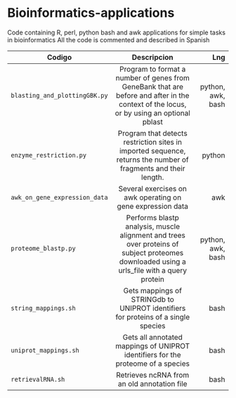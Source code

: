 # Bioinformatics-applications
Code containing R, perl, python bash and awk applications for simple tasks in bioinformatics
All the code is commented and described in Spanish

| Codigo   |      Descripcion      |  Lng |
|----------|:-------------:|------:|
| `blasting_and_plottingGBK.py` |  Program to format a number of genes from GeneBank that are before and after in the context of the locus, or by using an optional pblast | python, awk, bash |
| `enzyme_restriction.py` |   Program that detects restriction sites in imported sequence, returns the number of fragments and their length.   |   python |
| `awk_on_gene_expression_data` | Several exercises on awk operating on gene expression data | awk |
| `proteome_blastp.py` | Performs blastp analysis, muscle alignment and trees over proteins of subject proteomes downloaded using a urls_file with a query protein | python, awk, bash |
| `string_mappings.sh` | Gets mappings of STRINGdb to UNIPROT identifiers for proteins of a single species | bash |
| `uniprot_mappings.sh` | Gets all annotated mappings of UNIPROT identifiers for the proteome of a species| bash |
| `retrievalRNA.sh` | Retrieves ncRNA from an old annotation file | bash |
